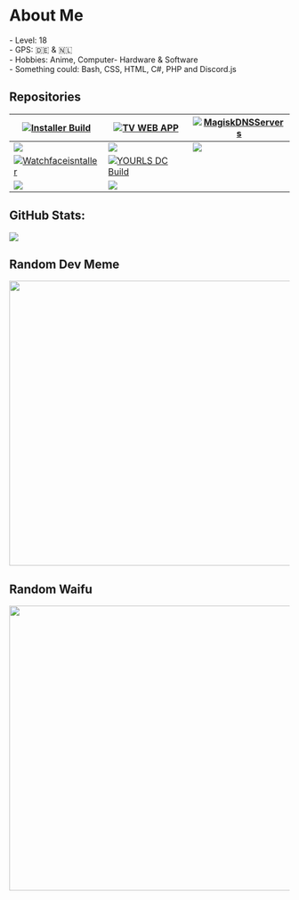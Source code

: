 <h1>About Me</h1>
- Level: 18 <br>
- GPS: 🇩🇪 & 🇳🇱 <br>
- Hobbies: Anime, Computer- Hardware & Software<br>
- Something could: Bash, CSS, HTML, C#, PHP and Discord.js<br>
<h2>Repositories</h2>


| [![Installer Build](https://img.shields.io/badge/unofficial--BeamMP--Server--installer%20-OK-brightgreen?style=for-the-badge)](https://github.com/DedBash/unofficial-BeamMP-Server-installer) | [![TV WEB APP](https://img.shields.io/badge/AndroidTV%20Web%20APP-OK-brightgreen?style=for-the-badge)](https://github.com/DedBash/AndroidTV-WebAPP) | [![MagiskDNSServers](https://img.shields.io/badge/Magisk%20DNS%20Servers-OK-brightgreen?style=for-the-badge)](https://github.com/Dedbash/Quad9DNS4Magisk) |
|--|--|--|
| ![](https://github-readme-stats.vercel.app/api/pin/?username=DedBash&repo=unofficial-BeamMP-Server-installer&theme=tokyonight&hide_border=true) | ![](https://github-readme-stats.vercel.app/api/pin/?username=DedBash&repo=AndroidTV-WebAPP&theme=tokyonight&hide_border=true) | ![](https://github-readme-stats.vercel.app/api/pin/?username=DedBash&repo=Quad9DNS4Magisk&theme=tokyonight&hide_border=true) |
| [![Watchfaceisntaller](https://img.shields.io/badge/WearOS%20watchface%20installer-WIP-9cf?style=for-the-badge)](https://github.com/DedBash/watchface-installer) | [![YOURLS DC Build](https://img.shields.io/badge/YOURLS%20Discord%20Bot-Error-orange?style=for-the-badge)](https://github.com/DedBash/yourls-discord-bot) |
| ![](https://github-readme-stats.vercel.app/api/pin/?username=DedBash&repo=watchface-installer&theme=tokyonight&hide_border=true) | ![](https://github-readme-stats.vercel.app/api/pin/?username=Dedbash&repo=yourls-discord-bot&theme=tokyonight&hide_border=true) |


## GitHub Stats:  
![](https://github-readme-stats.vercel.app/api/top-langs/?username=DedBash&theme=tokyonight&hide_border=true&include_all_commits=false&count_private=false&layout=compact)


## Random Dev Meme
<p align="center">
<img src="https://random-memer.herokuapp.com/" height="512px"/>
</p>

## Random Waifu
<p align="center">
<img src="https://waifu.vercel.app/sfw/waifu" height="512px"/>
</p>
